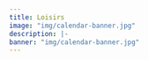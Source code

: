 ```yaml
---
title: Loisirs
image: "img/calendar-banner.jpg"
description: |-
banner: "img/calendar-banner.jpg"
---
```


